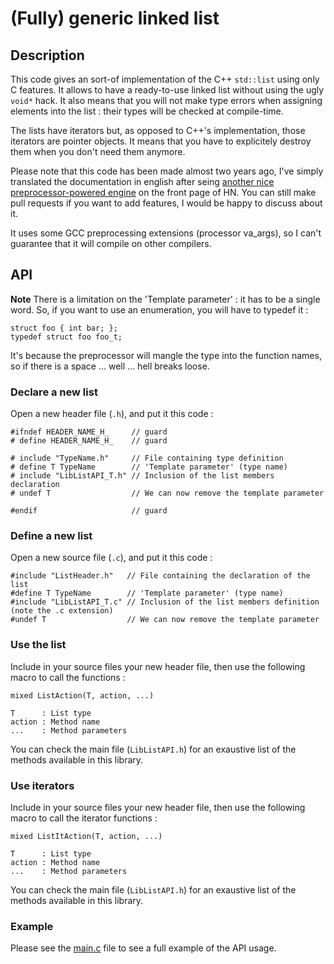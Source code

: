 # (Fully) generic linked list

## Description

This code gives an sort-of implementation of the C++ `std::list` using only C features. It allows to have a ready-to-use linked list without using the ugly `void*` hack. It also means that you will not make type errors when assigning elements into the list : their types will be checked at compile-time.

The lists have iterators but, as opposed to C++'s implementation, those iterators are pointer objects. It means that you have to explicitely destroy them when you don't need them anymore.

Please note that this code has been made almost two years ago, I've simply translated the documentation in english after seing [another nice preprocessor-powered engine](https://github.com/orangeduck/CPP_COMPLETE) on the front page of HN. You can still make pull requests if you want to add features, I would be happy to discuss about it.

It uses some GCC preprocessing extensions (processor va_args), so I can't guarantee that it will compile on other compilers.

## API

**Note** There is a limitation on the 'Template parameter' : it has to be a single word. So, if you want to use an enumeration, you will have to typedef it :

    struct foo { int bar; };
    typedef struct foo foo_t;

It's because the preprocessor will mangle the type into the function names, so if there is a space ... well ... hell breaks loose.

### Declare a new list

Open a new header file (`.h`), and put it this code :

    #ifndef HEADER_NAME_H_     // guard
    # define HEADER_NAME_H_    // guard

    # include "TypeName.h"     // File containing type definition
    # define T TypeName        // 'Template parameter' (type name)
    # include "LibListAPI_T.h" // Inclusion of the list members declaration
    # undef T                  // We can now remove the template parameter

    #endif                     // guard

### Define a new list

Open a new source file (`.c`), and put it this code :

    #include "ListHeader.h"   // File containing the declaration of the list
    #define T TypeName        // 'Template parameter' (type name)
    #include "LibListAPI_T.c" // Inclusion of the list members definition (note the .c extension)
    #undef T                  // We can now remove the template parameter

### Use the list

Include in your source files your new header file, then use the following macro to call the functions :

    mixed ListAction(T, action, ...)

    T      : List type
    action : Method name
    ...    : Method parameters

You can check the main file (`LibListAPI.h`) for an exaustive list of the methods available in this library.

### Use iterators

Include in your source files your new header file, then use the following macro to call the iterator functions :

    mixed ListItAction(T, action, ...)

    T      : List type
    action : Method name
    ...    : Method parameters

You can check the main file (`LibListAPI.h`) for an exaustive list of the methods available in this library.

### Example

Please see the [main.c](https://github.com/arcanis/epitech.generic-linked-list/blob/master/demonstration/main.c) file to see a full example of the API usage.
